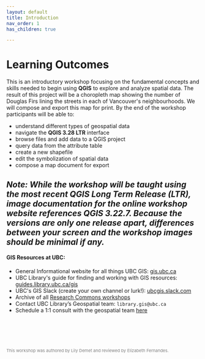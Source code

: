 ```yaml
---
layout: default
title: Introduction
nav_order: 1
has_children: true

---
```

# Learning Outcomes

This is an introductory workshop focusing on the fundamental concepts and skills needed to begin using **QGIS** to explore and analyze spatial data. The result of this project will be a choropleth map showing the number of Douglas Firs lining the streets in each of Vancouver's neighbourhoods. We will compose and export this map for print. By the end of the workshop participants will be able to:

- understand different types of geospatial data
- navigate the **QGIS 3.28 LTR** interface
- browse files and add data to a QGIS project
- query data from the attribute table 
- create a new shapefile
- edit the symbolization of spatial data 
- compose a map document for export
   
   
*Note: While the workshop will be taught using the most recent QGIS Long Term Release (LTR), image documentation for the online workshop website references QGIS 3.22.7. Because the versions are only one release apart, differences between your screen and the workshop images should be minimal if any.*
---
#### GIS Resources at UBC:

- General Informational website for all things UBC GIS: [gis.ubc.ca](http://gis.ubc.ca/)
- UBC Library's guide for finding and working with GIS resources: [guides.library.ubc.ca/gis](http://guides.library.ubc.ca/gis)
- UBC's GIS Slack (create your own channel or lurk!): [ubcgis.slack.com](https://ubcgis.slack.com/)
- Archive of all [Research Commons workshops](https://ubc-library-rc.github.io/all.html)
- Contact UBC Library’s Geospatial team: `library.gis@ubc.ca`
- Schedule a 1:1 consult with the geospatial team [here](https://libcal.library.ubc.ca/appointments/research_commons#s-lc-public-pt)

    
<p style="margin-top:90px"></p>
<p style="color:grey; font-size:11px">This workshop was authored by Lily Demet and reviewed by Elizabeth Fernandes.</p>
